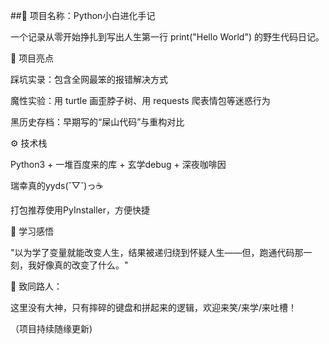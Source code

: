 ##📖 项目名称：Python小白进化手记

一个记录从零开始挣扎到写出人生第一行 print("Hello World") 的野生代码日记。

🌱 项目亮点

踩坑实录：包含全网最笨的报错解决方式

魔性实验：用 turtle 画歪脖子树、用 requests 爬表情包等迷惑行为

黑历史存档：早期写的“屎山代码”与重构对比

⚙️ 技术栈

Python3 + 一堆百度来的库 + 玄学debug + 深夜咖啡因

瑞幸真的yyds(˘▽˘)っ☕

打包推荐使用PyInstaller，方便快捷

📝 学习感悟

"以为学了变量就能改变人生，结果被递归绕到怀疑人生——但，跑通代码那一刻，我好像真的改变了什么。"

🌟 致同路人：

这里没有大神，只有摔碎的键盘和拼起来的逻辑，欢迎来笑/来学/来吐槽！


（项目持续随缘更新)